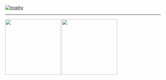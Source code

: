 <!--
**thirakawa/thirakawa** is a ✨ _special_ ✨ repository because its `README.md` (this file) appears on your GitHub profile.

Here are some ideas to get you started:

- 🔭 I’m currently working on ...
- 🌱 I’m currently learning ...
- 👯 I’m looking to collaborate on ...
- 🤔 I’m looking for help with ...
- 💬 Ask me about ...
- 📫 How to reach me: ...
- 😄 Pronouns: ...
- ⚡ Fun fact: ...
-->

[![trophy](https://github-profile-trophy.vercel.app/?username=thirakawa&theme=discord&margin-w=12)](https://github.com/ryo-ma/github-profile-trophy)

---

<a href="https://github.com/anuraghazra/github-readme-stats">
  <img height=180 align="left" src="https://github-readme-stats.vercel.app/api?username=thirakawa&count_private=true&show_icons=true&theme=tokyonight" />
</a>
<a href="https://github.com/anuraghazra/github-readme-stats">
  <img height=180 align="left" src="https://github-readme-stats.vercel.app/api/top-langs/?username=thirakawa&langs_count=3&theme=tokyonight" />
</a>
